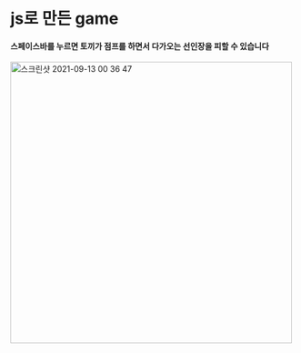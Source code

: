 # js로 만든 game 
<h4>스페이스바를 누르면 토끼가 점프를 하면서 다가오는 선인장을 피할 수 있습니다 </h4>
<img width="495" alt="스크린샷 2021-09-13 00 36 47" src="https://user-images.githubusercontent.com/71023055/136806178-3f81329d-c3a8-4c74-9c4d-5871a1e28aa4.png">
